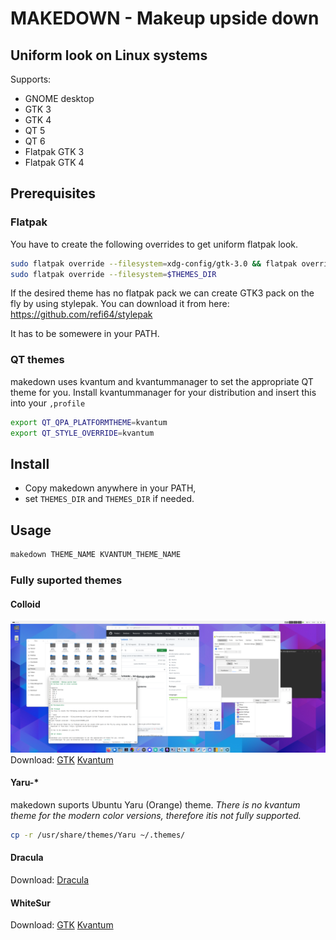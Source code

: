 # MAKEDOWN - Makeup upside down 
## Uniform look on Linux systems

Supports:
- GNOME desktop
- GTK 3
- GTK 4
- QT 5
- QT 6
- Flatpak GTK 3
- Flatpak GTK 4

## Prerequisites

### Flatpak
You have to create the following overrides to get uniform flatpak look.

```bash
sudo flatpak override --filesystem=xdg-config/gtk-3.0 && flatpak override --filesystem=xdg-config/gtk-4.0
sudo flatpak override --filesystem=$THEMES_DIR
```
If the desired theme has no flatpak pack we can create GTK3 pack on the fly by using stylepak. You can download it from here: https://github.com/refi64/stylepak

It has to be somewere in your PATH.

### QT themes

makedown uses kvantum and kvantummanager to set the appropriate QT theme for you. Install kvantummanager for your distribution and insert this into your `,profile`

```bash
export QT_QPA_PLATFORMTHEME=kvantum
export QT_STYLE_OVERRIDE=kvantum
```

## Install
- Copy makedown anywhere in your PATH,
- set `THEMES_DIR` and `THEMES_DIR` if needed.

## Usage

```bash
makedown THEME_NAME KVANTUM_THEME_NAME
```
### Fully suported themes
#### Colloid 
![alt text](doc/img/Colloid-Light.png)
Download: [GTK](https://github.com/vinceliuice/Colloid-gtk-theme) [Kvantum](https://github.com/vinceliuice/Colloid-kde)

#### Yaru-*
makedown suports Ubuntu Yaru (Orange) theme. *There is no kvantum theme for the modern color versions, therefore itis not fully supported.*

```bash
cp -r /usr/share/themes/Yaru ~/.themes/
```
#### Dracula

Download: [Dracula](https://draculatheme.com/)

#### WhiteSur
Download:  [GTK](https://github.com/vinceliuice/WhiteSur-gtk-theme) [Kvantum](https://github.com/vinceliuice/WhiteSur-kde)

